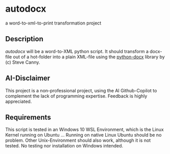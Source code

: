 # autodocx
a word-to-xml-to-print transformation project

## Description
*autodocx* will be a word-to-XML python script. It should transform a docx-file out of a hot-folder into a plain XML-file using the [python-docx](https://github.com/python-openxml/python-docx) library by (c) Steve Canny.

## AI-Disclaimer
This project is a non-professional project, using the AI Github-Copilot to complement the lack of programming expertise. Feedback is highly appreciated.

## Requirements
This script is tested in an Windows 10 WSL Environment, which is the Linux Kernel running on Ubuntu ... Running on native Linux Ubuntu should be no problem. Other Unix-Environment should also work, although it is not tested. No testing nor installation on Windows intended. 
